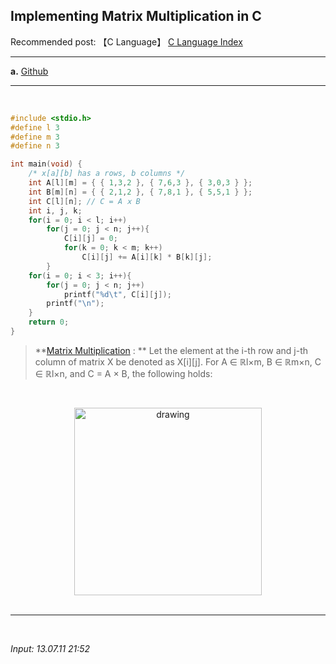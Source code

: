 ## **Implementing Matrix Multiplication in C**

Recommended post: 【C Language】 [C Language Index](https://jb243.github.io/pages/802)

---

**a.** [Github](https://github.com/JB243/nate9389/blob/main/C/Product%20of%20Two%20Matrices)

---

<br>

```c
#include <stdio.h>
#define l 3
#define m 3
#define n 3

int main(void) {
	/* x[a][b] has a rows, b columns */
	int A[l][m] = { { 1,3,2 }, { 7,6,3 }, { 3,0,3 } };
	int B[m][n] = { { 2,1,2 }, { 7,8,1 }, { 5,5,1 } };
	int C[l][n]; // C = A ⅹ B
	int i, j, k;
	for(i = 0; i < l; i++)
		for(j = 0; j < n; j++){
			C[i][j] = 0;
			for(k = 0; k < m; k++)
				C[i][j] += A[i][k] * B[k][j];
		}
	for(i = 0; i < 3; i++){
		for(j = 0; j < n; j++)
			printf("%d\t", C[i][j]);
		printf("\n");
	}
	return 0;
}
```

> **[Matrix Multiplication](https://jb243.github.io/pages/1897#:~:text=%E2%91%B6-,%ED%96%89%EB%A0%AC%EC%9D%98%20%EA%B3%B1%EC%85%88,-%E2%91%A0%20%ED%96%89%EB%A0%AC%20X%EC%9D%98) : ** Let the element at the i-th row and j-th column of matrix X be denoted as X\[i\]\[j\]. For A ∈ ℝl×m, B ∈ ℝm×n, C ∈ ℝl×n, and C = A × B, the following holds:

<br><center><img src="https://img1.daumcdn.net/thumb/R1280x0/?scode=mtistory2&fname=https%3A%2F%2Fblog.kakaocdn.net%2Fdn%2Fb4t2Cn%2FbtrJGVH4qNH%2F9erwpYN3pLNmCM1KlH1NN1%2Fimg.png" alt="drawing" style="width: 300px;" /></center><br>

---

<br>

*Input: 13.07.11 21:52*
